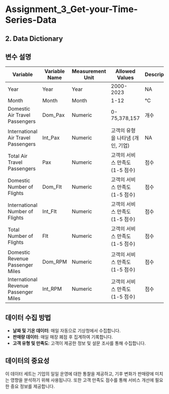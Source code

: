 # Assignment_3_Get-your-Time-Series-Data

## 2. Data Dictionary

## 변수 설명

| Variable | Variable Name | Measurement Unit | Allowed Values  | Description |
|----------------|------------|----------------|-------------------------------------------------|------|
| Year           | Year       | Year           | 2000-2023   | NA   | 
| Month           | Month      | Month           | 1-12                            | °C   | 
| Domestic Air Travel Passengers          | Dom_Pax    | Numeric         | 0-75,378,157                                   | 개수 |
| International Air Travel Passengers   | Int_Pax| Numeric       | 고객의 유형을 나타냄 (개인, 기업)                  | NA   |
| Total Air Travel Passengers    | Pax    | Numeric     | 고객의 서비스 만족도 (1-5 점수)                   | 점수 |
| Domestic Number of Flights  | Dom_Flt    | Numeric     | 고객의 서비스 만족도 (1-5 점수)                   | 점수 |
| International Number of Flights    | Int_Flt    | Numeric     | 고객의 서비스 만족도 (1-5 점수)                   | 점수 |
| Total Number of Flights   | Flt    | Numeric     | 고객의 서비스 만족도 (1-5 점수)                   | 점수 |
| Domestic Revenue Passenger Miles   | Dom_RPM    | Numeric     | 고객의 서비스 만족도 (1-5 점수)                   | 점수 |
| International Revenue Passenger Miles   | Int_RPM    | Numeric     | 고객의 서비스 만족도 (1-5 점수)                   | 점수 |


## 데이터 수집 방법

- **날짜 및 기온 데이터**: 매일 자동으로 기상청에서 수집합니다.
- **판매량 데이터**: 매일 매장 폐점 후 집계하여 기록합니다.
- **고객 유형 및 만족도**: 고객이 제공한 정보 및 설문 조사를 통해 수집합니다.

## 데이터의 중요성

이 데이터 세트는 기업의 일일 운영에 대한 통찰을 제공하고, 기후 변화가 판매량에 미치는 영향을 분석하기 위해 사용됩니다. 또한 고객 만족도 점수를 통해 서비스 개선에 필요한 중요 정보를 제공합니다.


